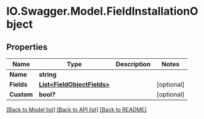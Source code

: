 # IO.Swagger.Model.FieldInstallationObject
## Properties

Name | Type | Description | Notes
------------ | ------------- | ------------- | -------------
**Name** | **string** |  | 
**Fields** | [**List&lt;FieldObjectFields&gt;**](FieldObjectFields.md) |  | [optional] 
**Custom** | **bool?** |  | [optional] 

[[Back to Model list]](../README.md#documentation-for-models) [[Back to API list]](../README.md#documentation-for-api-endpoints) [[Back to README]](../README.md)

